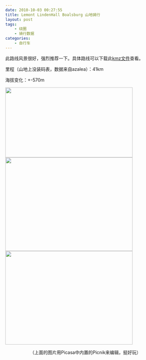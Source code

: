 ```yaml
---
date: 2010-10-03 00:27:55
title: Lemont LindenHall Boalsburg 山地骑行
layout: post
tags:
    - 绕圈
    - 骑行数据
categories:
    - 自行车
---
```

此路线风景很好，强烈推荐一下。具体路线可以下载此<a href="http://goo.gl/6918">kmz文件</a>查看。

里程（山地上没装码表，数据来自azalea）：41km

海拔变化：+-570m

<a href="http://picasaweb.google.co.uk/lh/photo/2TjXC9BUj-yiwIySFewydw?feat=directlink"><img class="aligncenter size-full wp-image-4023" title="Boalsburg Linden Hall" src="http://ztpala.com/wp-content/uploads/2010/10/Boalsburg-Linden-Hall.jpg" alt="" width="400" height="220" /></a>
<a href="http://picasaweb.google.com/lh/photo/HSW3Wfhir0SwRTzpa5EDpU74Yf1KZ4SsFT3YPceQGZs?feat=directlink"><img class="aligncenter size-full wp-image-4025" title="IMG_0242" src="http://ztpala.com/wp-content/uploads/2010/10/IMG_0242.jpg" alt="" width="400" height="294" /></a>
<a href="http://picasaweb.google.com/lh/photo/oBilbLvxVoAqVk8pUubXFE74Yf1KZ4SsFT3YPceQGZs?feat=directlink"><img class="aligncenter size-full wp-image-4024" title="IMG_0239" src="http://ztpala.com/wp-content/uploads/2010/10/IMG_0239.jpg" alt="" width="400" height="294" /></a>
<p style="text-align:center;">（上面的图片用Picasa中内置的Picnik来编辑，挺好玩）</p>